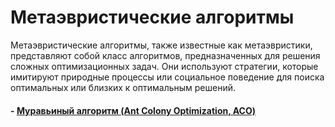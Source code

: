 # Метаэвристические алгоритмы

Метаэвристические алгоритмы, также известные как метаэвристики, представляют собой класс алгоритмов, предназначенных для решения сложных оптимизационных задач. Они используют стратегии, которые имитируют природные процессы или социальное поведение для поиска оптимальных или близких к оптимальным решений.

#### - [Муравьиный алгоритм (Ant Colony Optimization, ACO)](ant_colony.md)




